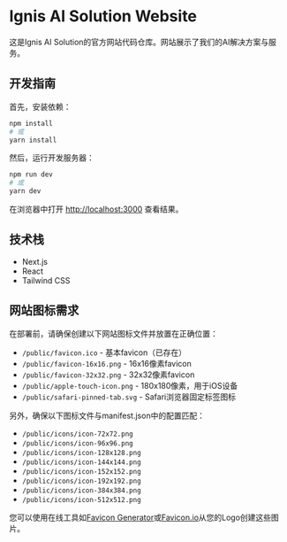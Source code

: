 # Ignis AI Solution Website

这是Ignis AI Solution的官方网站代码仓库。网站展示了我们的AI解决方案与服务。

## 开发指南

首先，安装依赖：

```bash
npm install
# 或
yarn install
```

然后，运行开发服务器：

```bash
npm run dev
# 或
yarn dev
```

在浏览器中打开 [http://localhost:3000](http://localhost:3000) 查看结果。

## 技术栈

- Next.js
- React
- Tailwind CSS 

## 网站图标需求

在部署前，请确保创建以下网站图标文件并放置在正确位置：

- `/public/favicon.ico` - 基本favicon（已存在）
- `/public/favicon-16x16.png` - 16x16像素favicon
- `/public/favicon-32x32.png` - 32x32像素favicon
- `/public/apple-touch-icon.png` - 180x180像素，用于iOS设备
- `/public/safari-pinned-tab.svg` - Safari浏览器固定标签图标

另外，确保以下图标文件与manifest.json中的配置匹配：
- `/public/icons/icon-72x72.png`
- `/public/icons/icon-96x96.png`
- `/public/icons/icon-128x128.png`
- `/public/icons/icon-144x144.png`
- `/public/icons/icon-152x152.png`
- `/public/icons/icon-192x192.png`
- `/public/icons/icon-384x384.png`
- `/public/icons/icon-512x512.png`

您可以使用在线工具如[Favicon Generator](https://realfavicongenerator.net/)或[Favicon.io](https://favicon.io/)从您的Logo创建这些图片。 